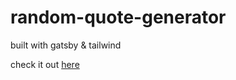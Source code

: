 # random-quote-generator

built with gatsby & tailwind

check it out [here](https://priceless-jackson-8e782f.netlify.com/)
